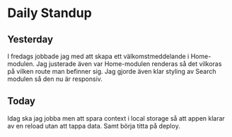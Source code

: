 # Daily Standup

## Yesterday

I fredags jobbade jag med att skapa ett välkomstmeddelande i Home-modulen. Jag justerade även var Home-modulen renderas så det vilkoras på vilken route man befinner sig. Jag gjorde även klar styling av Search modulen så den nu är responsiv.

## Today

Idag ska jag jobba men att spara context i local storage så att appen klarar av en reload utan att tappa data. Samt börja titta på deploy.

